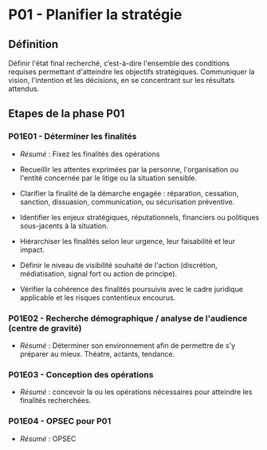 # P01 - Planifier la stratégie

## Définition
Définir l'état final recherché, c’est-à-dire l'ensemble des conditions requises permettant d'atteindre les objectifs stratégiques. Communiquer la vision, l'intention et les décisions, en se concentrant sur les résultats attendus.

## Etapes de la phase P01
### P01E01 - Déterminer les finalités
- *Résumé* : Fixez les finalités des opérations
  
- Recueillir les attentes exprimées par la personne, l'organisation ou l'entité concernée par le litige ou la situation sensible.
- Clarifier la finalité de la démarche engagée : réparation, cessation, sanction, dissuasion, communication, ou sécurisation préventive.
- Identifier les enjeux stratégiques, réputationnels, financiers ou politiques sous-jacents à la situation.
- Hiérarchiser les finalités selon leur urgence, leur faisabilité et leur impact.
- Définir le niveau de visibilité souhaité de l'action (discrétion, médiatisation, signal fort ou action de principe).
- Vérifier la cohérence des finalités poursuivis avec le cadre juridique applicable et les risques contentieux encourus.

### P01E02 - Recherche démographique / analyse de l'audience (centre de gravité)
- *Résumé* : Déterminer son environnement afin de permettre de s'y préparer au mieux. Théatre, actants, tendance. 

### P01E03 - Conception des opérations
- *Résumé* : concevoir la ou les opérations nécessaires pour atteindre les finalités recherchées.

 ### P01E04 -  OPSEC pour P01
 - *Résumé* : OPSEC
